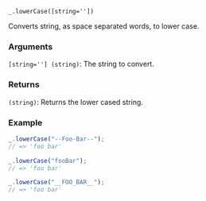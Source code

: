 ```
_.lowerCase([string=''])
```

Converts string, as space separated words, to lower case.

### Arguments

`[string=''] (string)`: The string to convert.

### Returns

`(string)`: Returns the lower cased string.

### Example

```javascript
_.lowerCase("--Foo-Bar--");
// => 'foo bar'

_.lowerCase("fooBar");
// => 'foo bar'

_.lowerCase("__FOO_BAR__");
// => 'foo bar'
```
